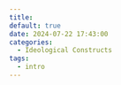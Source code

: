 ```yaml
---
title:
default: true
date: 2024-07-22 17:43:00
categories:
  - Ideological Constructs
tags:
  - intro
---
```

